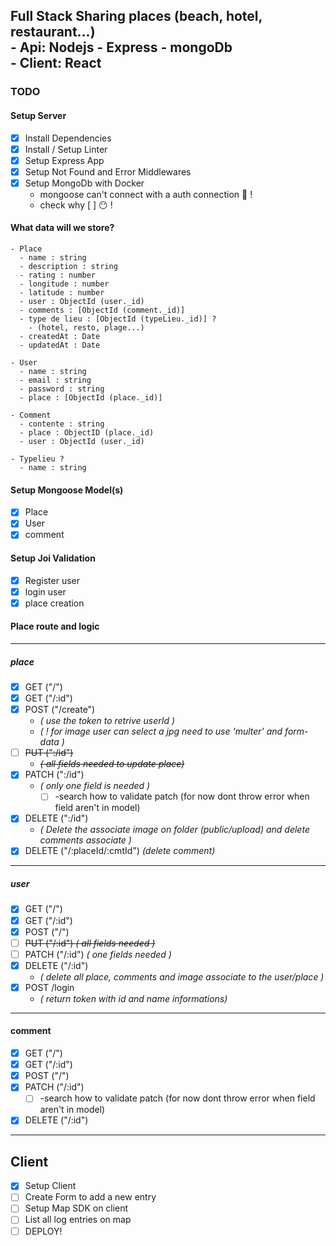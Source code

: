 <h2>Full Stack Sharing places (beach, hotel, restaurant...)</br>
- Api: Nodejs - Express - mongoDb</br>
- Client: React</br>
</h2>

### TODO

#### Setup Server

- [x] Install Dependencies
- [x] Install / Setup Linter
- [x] Setup Express App
- [x] Setup Not Found and Error Middlewares
- [x] Setup MongoDb with Docker
  - mongoose can't connect with a auth connection :shit: !
  - check why [ ] :no_mouth: !

#### What data will we store?

    - Place
      - name : string
      - description : string
      - rating : number
      - longitude : number
      - latitude : number
      - user : ObjectId (user._id)
      - comments : [ObjectId (comment._id)]
      - type de lieu : [ObjectId (typeLieu._id)] ?
        - (hotel, resto, plage...)
      - createdAt : Date
      - updatedAt : Date

    - User
      - name : string
      - email : string
      - password : string
      - place : [ObjectId (place._id)]

    - Comment
      - contente : string
      - place : ObjectID (place._id)
      - user : ObjectId (user._id)

    - Typelieu ?
      - name : string

#### Setup Mongoose Model(s)

- [x] Place
- [x] User
- [x] comment

#### Setup Joi Validation

- [x] Register user
- [x] login user
- [x] place creation

#### Place route and logic

---

##### place

- [x] GET ("/")
- [x] GET ("/:id")
- [x] POST ("/create")
  - _( use the token to retrive userId )_
  - _( ! for image user can select a jpg need to use 'multer' and form-data )_
- [ ] ~~PUT (":/id")~~
  - ~~_( all fields needed to update place)_~~
- [x] PATCH (":/id")
  - _( only one field is needed )_
    - [ ] -search how to validate patch (for now dont throw error when field aren't in model)
- [x] DELETE (":/id")
  - _( Delete the associate image on folder (public/upload) and delete comments associate )_
- [x] DELETE ("/:placeId/:cmtId") _(delete comment)_

---

##### user

- [x] GET ("/")
- [x] GET ("/:id")
- [x] POST ("/")
- [ ] ~~PUT ("/:id") _( all fields needed )_~~
- [ ] PATCH ("/:id") _( one fields needed )_
- [x] DELETE ("/:id")
  - _( delete all place, comments and image associate to the user/place )_
- [x] POST /login
  - _( return token with id and name informations)_

---

#### comment

- [x] GET ("/")
- [x] GET ("/:id")
- [x] POST ("/")
- [x] PATCH ("/:id")
  - [ ] -search how to validate patch (for now dont throw error when field aren't in model)
- [x] DELETE ("/:id")

---

## Client

- [x] Setup Client
- [ ] Create Form to add a new entry
- [ ] Setup Map SDK on client
- [ ] List all log entries on map
- [ ] DEPLOY!
